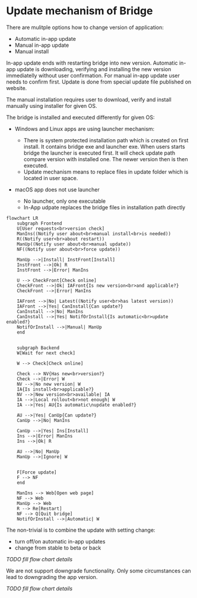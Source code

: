 # Update mechanism of Bridge

There are mulitple options how to change version of application:
* Automatic in-app update
* Manual in-app update
* Manual install

In-app update ends with restarting bridge into new version. Automatic in-app
update is downloading, verifying and installing the new version immediatelly
without user confirmation. For manual in-app update user needs to confirm first.
Update is done from special update file published on website.

The manual installation requires user to download, verify and install manually
using installer for given OS.

The bridge is installed and executed differently for given OS:

* Windows and Linux apps are using launcher mechanism:
    * There is system protected installation path which is created on first
      install. It contains bridge exe and launcher exe. When users starts
      bridge the launcher is executed first. It will check update path compare
      version with installed one. The newer version then is then executed.
    * Update mechanism means to replace files in update folder which is located
      in user space.

* macOS app does not use launcher
    * No launcher, only one executable
    * In-App udpate replaces the bridge files in installation path directly


```mermaid
flowchart LR
    subgraph Frontend
    U[User requests<br>version check]
    ManIns((Notify user about<br>manual install<br>is needed))
    R((Notify user<br>about restart))
    ManUp((Notify user about<br>manual update))
    NF((Notify user about<br>force update))

    ManUp -->|Install| InstFront[Install]
    InstFront -->|Ok| R
    InstFront -->|Error| ManIns

    U --> CheckFront[Check online]
    CheckFront -->|Ok| IAFront{Is new version<br>and applicable?}
    CheckFront -->|Error| ManIns

    IAFront -->|No| Latest((Notify user<br>has latest version))
    IAFront -->|Yes| CanInstall{Can update?}
    CanInstall -->|No| ManIns
    CanInstall -->|Yes| NotifOrInstall{Is automatic<br>update enabled?}
    NotifOrInstall -->|Manual| ManUp
    end


    subgraph Backend
    W[Wait for next check]

    W --> Check[Check online]

    Check --> NV{Has new<br>version?}
    Check -->|Error| W
    NV -->|No new version| W
    IA{Is install<br>applicable?}
    NV -->|New version<br>available| IA
    IA -->|Local rollout<br>not enough| W
    IA -->|Yes| AU{Is automatic\nupdate enabled?}

    AU -->|Yes| CanUp{Can update?}
    CanUp -->|No| ManIns

    CanUp -->|Yes| Ins[Install]
    Ins -->|Error| ManIns
    Ins -->|Ok| R

    AU -->|No| ManUp
    ManUp -->|Ignore| W


    F[Force update]
    F --> NF
    end

    ManIns --> Web[Open web page]
    NF --> Web
    ManUp --> Web
    R --> Re[Restart]
    NF --> Q[Quit bridge]
    NotifOrInstall -->|Automatic| W
```


The non-trivial is to combine the update with setting change:
* turn off/on automatic in-app updates
* change from stable to beta or back

_TODO fill flow chart details_


We are not support downgrade functionality. Only some circumstances can lead to
downgrading the app version.

_TODO fill flow chart details_
